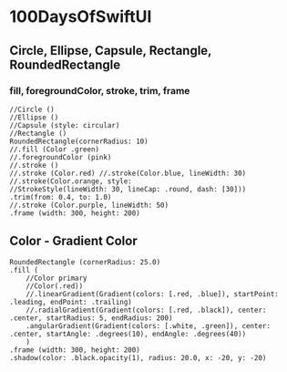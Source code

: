 # 100DaysOfSwiftUI

## Circle, Ellipse, Capsule, Rectangle, RoundedRectangle

### fill, foregroundColor, stroke, trim, frame
```
//Circle ()
//Ellipse ()
//Capsule (style: circular)
//Rectangle ()
RoundedRectangle(cornerRadius: 10)
//.fill (Color .green)
//.foregroundColor (pink)
//.stroke ()
//.stroke (Color.red) //.stroke(Color.blue, lineWidth: 30)
//.stroke(Color.orange, style:
//StrokeStyle(lineWidth: 30, lineCap: .round, dash: [30]))
.trim(from: 0.4, to: 1.0)
//.stroke (Color.purple, lineWidth: 50)
.frame (width: 300, height: 200)
```

## Color - Gradient Color

```
RoundedRectangle (cornerRadius: 25.0)
.fill (
    //Color primary
    //Color(.red))
    //.linearGradient(Gradient(colors: [.red, .blue]), startPoint: .leading, endPoint: .trailing)
    //.radialGradient(Gradient(colors: [.red, .black]), center: .center, startRadius: 5, endRadius: 200)
    .angularGradient(Gradient(colors: [.white, .green]), center: .center, startAngle: .degrees(10), endAngle: .degrees(40))
    )
.frame (width: 300, height: 200)
.shadow(color: .black.opacity(1), radius: 20.0, x: -20, y: -20)
```
